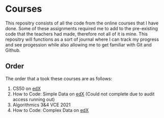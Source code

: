 # Courses
This repositry consists of all the code from the online courses that I have done.
Some of these assignments required me to add to the pre-existing code that the teachers had made, therefore not all of it is mine. 
This repositry will functions as a sort of journal where I can track my progress and see progession while also allowing me to get familiar with Git and Github. 
## Order
The order that a took these courses are as follows:
1. CS50 on [edX](https://www.edx.org/course/cs50s-introduction-to-computer-science)
2. How to Code: Simple Data on [edX](https://www.edx.org/course/how-to-code-simple-data) (Could not complete due to audit access running out)
3. Algorithmics 3&4 VCE 2021
4. How to Code: Complex Data on [edX](https://www.edx.org/course/how-to-code-complex-data)
